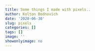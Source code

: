 ```yaml
---
title: Some things I made with pixels..
author: Kolton Bodnovich
date: '2020-06-30'
slug: pixels
categories: []
tags: []
image: ''
showonlyimage: no
---
```


